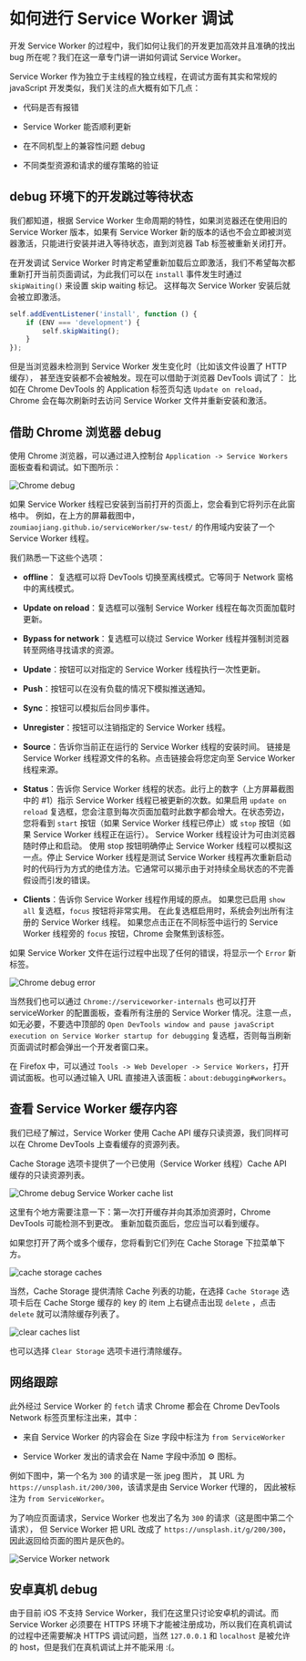 # 如何进行 Service Worker 调试

开发 Service Worker 的过程中，我们如何让我们的开发更加高效并且准确的找出 bug 所在呢？我们在这一章专门讲一讲如何调试 Service Worker。

Service Worker 作为独立于主线程的独立线程，在调试方面有其实和常规的 javaScript 开发类似，我们关注的点大概有如下几点：

- 代码是否有报错

- Service Worker 能否顺利更新

- 在不同机型上的兼容性问题 debug

- 不同类型资源和请求的缓存策略的验证

## debug 环境下的开发跳过等待状态

我们都知道，根据 Service Worker 生命周期的特性，如果浏览器还在使用旧的 Service Worker 版本，如果有 Service Worker 新的版本的话也不会立即被浏览器激活，只能进行安装并进入等待状态，直到浏览器 Tab 标签被重新关闭打开。

在开发调试 Service Worker 时肯定希望重新加载后立即激活，我们不希望每次都重新打开当前页面调试，为此我们可以在 `install` 事件发生时通过 `skipWaiting()` 来设置 skip waiting 标记。 这样每次 Service Worker 安装后就会被立即激活。

```js
self.addEventListener('install', function () {
    if (ENV === 'development') {
        self.skipWaiting();
    }
});
```

但是当浏览器未检测到 Service Worker 发生变化时（比如该文件设置了 HTTP 缓存）， 甚至连安装都不会被触发。现在可以借助于浏览器 DevTools 调试了： 比如在 Chrome DevTools 的 Application 标签页勾选 `Update on reload`，Chrome 会在每次刷新时去访问 Service Worker 文件并重新安装和激活。

## 借助 Chrome 浏览器 debug

使用 Chrome 浏览器，可以通过进入控制台 `Application -> Service Workers` 面板查看和调试。如下图所示：

![Chrome debug](./images/chrome_debug.png)

如果 Service Worker 线程已安装到当前打开的页面上，您会看到它将列示在此窗格中。 例如，在上方的屏幕截图中，`zoumiaojiang.github.io/serviceWorker/sw-test/` 的作用域内安装了一个 Service Worker 线程。

我们熟悉一下这些个选项：

- **offline**： 复选框可以将 DevTools 切换至离线模式。它等同于 Network 窗格中的离线模式。

- **Update on reload**：复选框可以强制 Service Worker 线程在每次页面加载时更新。

- **Bypass for network**：复选框可以绕过 Service Worker 线程并强制浏览器转至网络寻找请求的资源。

- **Update**：按钮可以对指定的 Service Worker 线程执行一次性更新。

- **Push**：按钮可以在没有负载的情况下模拟推送通知。

- **Sync**：按钮可以模拟后台同步事件。

- **Unregister**：按钮可以注销指定的 Service Worker 线程。

- **Source**：告诉你当前正在运行的 Service Worker 线程的安装时间。 链接是 Service Worker 线程源文件的名称。点击链接会将您定向至 Service Worker 线程来源。

- **Status**：告诉你 Service Worker 线程的状态。此行上的数字（上方屏幕截图中的 #1）指示 Service Worker 线程已被更新的次数。如果启用 `update on reload` 复选框，您会注意到每次页面加载时此数字都会增大。在状态旁边，您将看到 `start` 按钮（如果 Service Worker 线程已停止）或 `stop` 按钮（如果 Service Worker 线程正在运行）。 Service Worker 线程设计为可由浏览器随时停止和启动。 使用 stop 按钮明确停止 Service Worker 线程可以模拟这一点。停止 Service Worker 线程是测试 Service Worker 线程再次重新启动时的代码行为方式的绝佳方法。它通常可以揭示由于对持续全局状态的不完善假设而引发的错误。

- **Clients**：告诉你 Service Worker 线程作用域的原点。 如果您已启用 `show all` 复选框，`focus` 按钮将非常实用。 在此复选框启用时，系统会列出所有注册的 Service Worker 线程。 如果您点击正在不同标签中运行的 Service Worker 线程旁的 `focus` 按钮，Chrome 会聚焦到该标签。

如果 Service Worker 文件在运行过程中出现了任何的错误，将显示一个 `Error` 新标签。

![Chrome debug error](./images/chrome_debug_error.png)

当然我们也可以通过 `Chrome://serviceworker-internals` 也可以打开 serviceWorker 的配置面板，查看所有注册的 Service Worker 情况。注意一点，如无必要，不要选中顶部的 `Open DevTools window and pause javaScript execution on Service Worker startup for debugging` 复选框，否则每当刷新页面调试时都会弹出一个开发者窗口来。

在 Firefox 中，可以通过 `Tools -> Web Developer -> Service Workers`，打开调试面板。也可以通过输入 URL 直接进入该面板：`about:debugging#workers`。

## 查看 Service Worker 缓存内容

我们已经了解过，Service Worker 使用 Cache API 缓存只读资源，我们同样可以在 Chrome DevTools 上查看缓存的资源列表。

Cache Storage 选项卡提供了一个已使用（Service Worker 线程）Cache API 缓存的只读资源列表。

![Chrome debug Service Worker cache list](./images/sw-cache.png)

这里有个地方需要注意一下：第一次打开缓存并向其添加资源时，Chrome DevTools 可能检测不到更改。 重新加载页面后，您应当可以看到缓存。

如果您打开了两个或多个缓存，您将看到它们列在 Cache Storage 下拉菜单下方。

![cache storage caches](./images/multiple-caches.png)

当然，Cache Storage 提供清除 Cache 列表的功能，在选择 `Cache Storage` 选项卡后在 Cache Storge 缓存的 key 的 item 上右键点击出现 `delete` ，点击 `delete` 就可以清除缓存列表了。

![clear caches list](./images/clear_caches.png)

也可以选择 `Clear Storage` 选项卡进行清除缓存。

## 网络跟踪

此外经过 Service Worker 的 `fetch` 请求 Chrome 都会在 Chrome DevTools Network 标签页里标注出来，其中：

- 来自 Service Worker 的内容会在 Size 字段中标注为 `from ServiceWorker`

- Service Worker 发出的请求会在 Name 字段中添加 ⚙ 图标。

例如下图中，第一个名为 `300` 的请求是一张 jpeg 图片， 其 URL 为 `https://unsplash.it/200/300`，该请求是由 Service Worker 代理的， 因此被标注为 `from ServiceWorker`。

为了响应页面请求，Service Worker 也发出了名为 `300` 的请求（这是图中第二个请求）， 但 Service Worker 把 URL 改成了 `https://unsplash.it/g/200/300`，因此返回给页面的图片是灰色的。

![Service Worker network](./images/service-worker-network.png)

## 安卓真机 debug

由于目前 iOS 不支持 Service Worker，我们在这里只讨论安卓机的调试。而 Service Worker 必须要在 HTTPS 环境下才能被注册成功，所以我们在真机调试的过程中还需要解决 HTTPS 调试问题，当然 `127.0.0.1` 和 `localhost` 是被允许的 host，但是我们在真机调试上并不能采用 :(。
